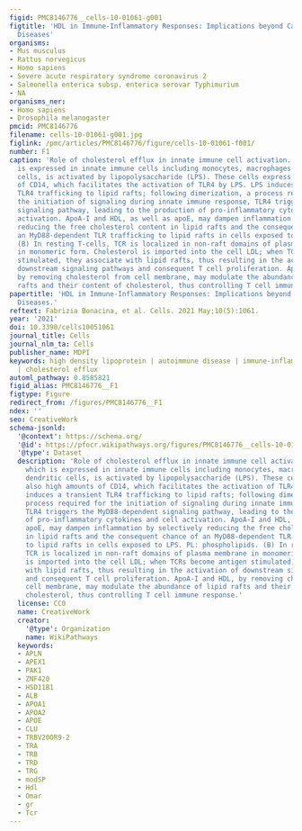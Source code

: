 ```yaml
---
figid: PMC8146776__cells-10-01061-g001
figtitle: 'HDL in Immune-Inflammatory Responses: Implications beyond Cardiovascular
  Diseases'
organisms:
- Mus musculus
- Rattus norvegicus
- Homo sapiens
- Severe acute respiratory syndrome coronavirus 2
- Salmonella enterica subsp. enterica serovar Typhimurium
- NA
organisms_ner:
- Homo sapiens
- Drosophila melanogaster
pmcid: PMC8146776
filename: cells-10-01061-g001.jpg
figlink: /pmc/articles/PMC8146776/figure/cells-10-01061-f001/
number: F1
caption: 'Role of cholesterol efflux in innate immune cell activation. (A) TLR4, which
  is expressed in innate immune cells including monocytes, macrophages and dendritic
  cells, is activated by lipopolysaccharide (LPS). These cells express also high amounts
  of CD14, which facilitates the activation of TLR4 by LPS. LPS induces a transient
  TLR4 trafficking to lipid rafts; following dimerization, a process required for
  the initiation of signaling during innate immune response, TLR4 triggers the MyD88-dependent
  signaling pathway, leading to the production of pro-inflammatory cytokines and cell
  activation. ApoA-I and HDL, as well as apoE, may dampen inflammation by selectively
  reducing the free cholesterol content in lipid rafts and the consequent chance of
  an MyD88-dependent TLR trafficking to lipid rafts in cells exposed to LPS. PL: phospholipids.
  (B) In resting T-cells, TCR is localized in non-raft domains of plasma membrane
  in monomeric form. Cholesterol is imported into the cell LDL; when TCRs become antigen
  stimulated, they associate with lipid rafts, thus resulting in the activation of
  downstream signaling pathways and consequent T cell proliferation. ApoA-I and HDL,
  by removing cholesterol from cell membrane, may modulate the abundance of lipid
  rafts and their content of cholesterol, thus controlling T cell immune response.'
papertitle: 'HDL in Immune-Inflammatory Responses: Implications beyond Cardiovascular
  Diseases.'
reftext: Fabrizia Bonacina, et al. Cells. 2021 May;10(5):1061.
year: '2021'
doi: 10.3390/cells10051061
journal_title: Cells
journal_nlm_ta: Cells
publisher_name: MDPI
keywords: high density lipoprotein | autoimmune disease | immune-inflammatory response
  | cholesterol efflux
automl_pathway: 0.8585821
figid_alias: PMC8146776__F1
figtype: Figure
redirect_from: /figures/PMC8146776__F1
ndex: ''
seo: CreativeWork
schema-jsonld:
  '@context': https://schema.org/
  '@id': https://pfocr.wikipathways.org/figures/PMC8146776__cells-10-01061-g001.html
  '@type': Dataset
  description: 'Role of cholesterol efflux in innate immune cell activation. (A) TLR4,
    which is expressed in innate immune cells including monocytes, macrophages and
    dendritic cells, is activated by lipopolysaccharide (LPS). These cells express
    also high amounts of CD14, which facilitates the activation of TLR4 by LPS. LPS
    induces a transient TLR4 trafficking to lipid rafts; following dimerization, a
    process required for the initiation of signaling during innate immune response,
    TLR4 triggers the MyD88-dependent signaling pathway, leading to the production
    of pro-inflammatory cytokines and cell activation. ApoA-I and HDL, as well as
    apoE, may dampen inflammation by selectively reducing the free cholesterol content
    in lipid rafts and the consequent chance of an MyD88-dependent TLR trafficking
    to lipid rafts in cells exposed to LPS. PL: phospholipids. (B) In resting T-cells,
    TCR is localized in non-raft domains of plasma membrane in monomeric form. Cholesterol
    is imported into the cell LDL; when TCRs become antigen stimulated, they associate
    with lipid rafts, thus resulting in the activation of downstream signaling pathways
    and consequent T cell proliferation. ApoA-I and HDL, by removing cholesterol from
    cell membrane, may modulate the abundance of lipid rafts and their content of
    cholesterol, thus controlling T cell immune response.'
  license: CC0
  name: CreativeWork
  creator:
    '@type': Organization
    name: WikiPathways
  keywords:
  - APLN
  - APEX1
  - PAK1
  - ZNF420
  - HSD11B1
  - ALB
  - APOA1
  - APOA2
  - APOE
  - CLU
  - TRBV20OR9-2
  - TRA
  - TRB
  - TRD
  - TRG
  - modSP
  - Hdl
  - Omar
  - gr
  - Tcr
---
```

